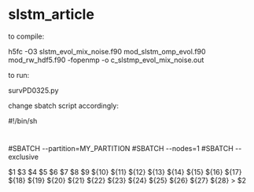 # slstm_article

to compile:

h5fc   -O3 slstm_evol_mix_noise.f90 mod_slstm_omp_evol.f90 mod_rw_hdf5.f90  -fopenmp -o c_slstmp_evol_mix_noise.out

to run:

survPD0325.py

change sbatch script accordingly:

#!/bin/sh
#
#SBATCH --partition=MY_PARTITION
#SBATCH --nodes=1
#SBATCH --exclusive

$1 $3 $4 $5 $6 $7 $8 $9 ${10} ${11} ${12} ${13} ${14} ${15} ${16} ${17} ${18} ${19} ${20} ${21} ${22} ${23} ${24} ${25} ${26} ${27} ${28} > $2